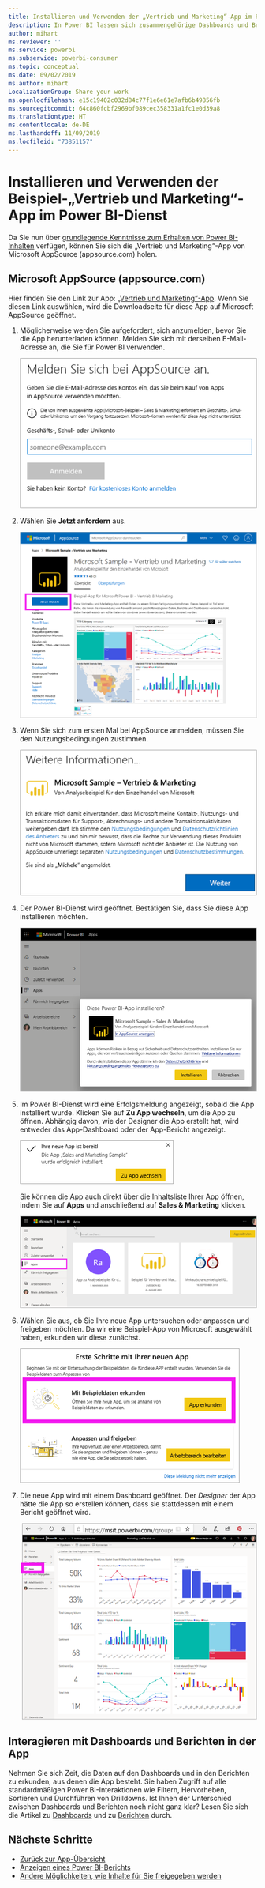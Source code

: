 ```yaml
---
title: Installieren und Verwenden der „Vertrieb und Marketing“-App im Power BI-Dienst
description: In Power BI lassen sich zusammengehörige Dashboards und Berichte zu Apps zusammenfassen. Installieren Sie die „Vertrieb und Marketing“-App aus AppSource.
author: mihart
ms.reviewer: ''
ms.service: powerbi
ms.subservice: powerbi-consumer
ms.topic: conceptual
ms.date: 09/02/2019
ms.author: mihart
LocalizationGroup: Share your work
ms.openlocfilehash: e15c19402c032d84c77f1e6e61e7afb6b49856fb
ms.sourcegitcommit: 64c860fcbf2969bf089cec358331a1fc1e0d39a8
ms.translationtype: HT
ms.contentlocale: de-DE
ms.lasthandoff: 11/09/2019
ms.locfileid: "73851157"
---
```

# <a name="install-and-use-the-sample-sales-and-marketing-app-in-the-power-bi-service"></a>Installieren und Verwenden der Beispiel-„Vertrieb und Marketing“-App im Power BI-Dienst
Da Sie nun über [grundlegende Kenntnisse zum Erhalten von Power BI-Inhalten](end-user-app-view.md) verfügen, können Sie sich die „Vertrieb und Marketing“-App von Microsoft AppSource (appsource.com) holen. 


## <a name="microsoft-appsource-appsourcecom"></a>Microsoft AppSource (appsource.com)
Hier finden Sie den Link zur App: [„Vertrieb und Marketing“-App](https://appsource.microsoft.com/product/power-bi/microsoft-retail-analysis-sample.salesandmarketingsample?tab=Overview). Wenn Sie diesen Link auswählen, wird die Downloadseite für diese App auf Microsoft AppSource geöffnet. 

1. Möglicherweise werden Sie aufgefordert, sich anzumelden, bevor Sie die App herunterladen können. Melden Sie sich mit derselben E-Mail-Adresse an, die Sie für Power BI verwenden. 

    ![Anzeige „bei AppSource anmelden“  ](./media/end-user-app-marketing/power-bi-sign-in.png)

2. Wählen Sie **Jetzt anfordern** aus. 

    ![AppSource-Website mit ausgewählten Power BI-Apps  ](./media/end-user-app-marketing/power-bi-get-now.png)


3. Wenn Sie sich zum ersten Mal bei AppSource anmelden, müssen Sie den Nutzungsbedingungen zustimmen. 

    ![Anzeige „AppSource-Nutzungsbedingungen“  ](./media/end-user-app-marketing/power-bi-term.png)


4. Der Power BI-Dienst wird geöffnet. Bestätigen Sie, dass Sie diese App installieren möchten.

    ![Diese App installieren?  ](./media/end-user-apps/power-bi-app-install.png)

5. Im Power BI-Dienst wird eine Erfolgsmeldung angezeigt, sobald die App installiert wurde. Klicken Sie auf **Zu App wechseln**, um die App zu öffnen. Abhängig davon, wie der Designer die App erstellt hat, wird entweder das App-Dashboard oder der App-Bericht angezeigt.

    ![App erfolgreich installiert ](./media/end-user-apps/power-bi-app-ready.png)

    Sie können die App auch direkt über die Inhaltsliste Ihrer App öffnen, indem Sie auf **Apps** und anschließend auf **Sales & Marketing** klicken.

    ![Apps in Power BI](./media/end-user-apps/power-bi-apps.png)


6. Wählen Sie aus, ob Sie Ihre neue App untersuchen oder anpassen und freigeben möchten. Da wir eine Beispiel-App von Microsoft ausgewählt haben, erkunden wir diese zunächst. 

    ![Mit Beispieldaten erkunden](./media/end-user-apps/power-bi-explore.png)

7.  Die neue App wird mit einem Dashboard geöffnet. Der *Designer* der App hätte die App so erstellen können, dass sie stattdessen mit einem Bericht geöffnet wird.  

    ![Mit Beispieldaten erkunden](./media/end-user-apps/power-bi-new-app.png)




## <a name="interact-with-the-dashboards-and-reports-in-the-app"></a>Interagieren mit Dashboards und Berichten in der App
Nehmen Sie sich Zeit, die Daten auf den Dashboards und in den Berichten zu erkunden, aus denen die App besteht. Sie haben Zugriff auf alle standardmäßigen Power BI-Interaktionen wie Filtern, Hervorheben, Sortieren und Durchführen von Drilldowns.  Ist Ihnen der Unterschied zwischen Dashboards und Berichten noch nicht ganz klar?  Lesen Sie sich die Artikel zu [Dashboards](end-user-dashboards.md) und zu [Berichten](end-user-reports.md) durch.  




## <a name="next-steps"></a>Nächste Schritte
* [Zurück zur App-Übersicht](end-user-apps.md)
* [Anzeigen eines Power BI-Berichts](end-user-report-open.md)
* [Andere Möglichkeiten, wie Inhalte für Sie freigegeben werden](end-user-shared-with-me.md)
